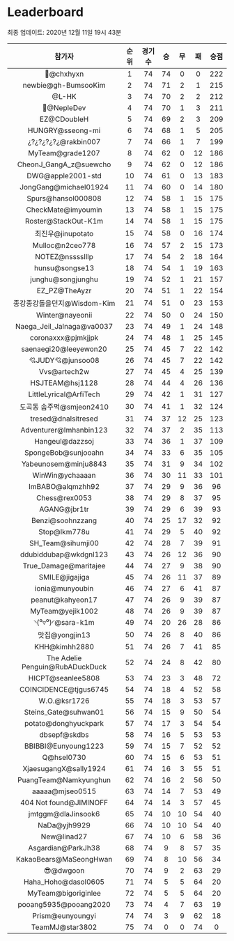 # Leaderboard
최종 업데이트: 2020년 12월 11일 19시 43분




| 참가자 | 순위 | 경기수 | 승 | 무 | 패 | 승점 |
|:---:|:---:|:---:|:---:|:---:|:---:|:---:|
| 👑@chxhyxn | 1 | 74 | 74 | 0 | 0 | 222 |
| newbie@gh-BumsooKim | 2 | 74 | 71 | 2 | 1 | 215 |
| @L-HK | 3 | 74 | 70 | 2 | 2 | 212 |
| 💸@NepleDev | 4 | 74 | 70 | 1 | 3 | 211 |
| EZ@CDoubleH | 5 | 74 | 69 | 2 | 3 | 209 |
| HUNGRY@sseong-mi | 6 | 74 | 68 | 1 | 5 | 205 |
| ¿?¿?¿?¿?¿@rakbin007 | 7 | 74 | 66 | 1 | 7 | 199 |
| MyTeam@grade1207 | 8 | 74 | 62 | 0 | 12 | 186 |
| CheonJ_GangA_z@suewcho | 9 | 74 | 62 | 0 | 12 | 186 |
| DWG@apple2001-std | 10 | 74 | 61 | 0 | 13 | 183 |
| JongGang@michael01924 | 11 | 74 | 60 | 0 | 14 | 180 |
| Spurs@hansol000808 | 12 | 74 | 58 | 1 | 15 | 175 |
| CheckMate@imyoumin | 13 | 74 | 58 | 1 | 15 | 175 |
| Roster@StackOut-K1m | 14 | 74 | 58 | 1 | 15 | 175 |
| 최진우@jinupotato | 15 | 74 | 58 | 0 | 16 | 174 |
| Mulloc@n2ceo778 | 16 | 74 | 57 | 2 | 15 | 173 |
| NOTEZ@nsssslllp | 17 | 74 | 54 | 2 | 18 | 164 |
| hunsu@songse13 | 18 | 74 | 54 | 1 | 19 | 163 |
| junghu@songjunghu | 19 | 74 | 52 | 1 | 21 | 157 |
| EZ_PZ@TheAyzr | 20 | 74 | 51 | 1 | 22 | 154 |
| 종강종강돌을던지@Wisdom-Kim | 21 | 74 | 51 | 0 | 23 | 153 |
| Winter@nayeonii | 22 | 74 | 50 | 0 | 24 | 150 |
| Naega_Jeil_Jalnaga@va0037 | 23 | 74 | 49 | 1 | 24 | 148 |
| coronaxxx@pjmkjjpk | 24 | 74 | 48 | 1 | 25 | 145 |
| saenaegi20@leeyewon20 | 25 | 74 | 45 | 7 | 22 | 142 |
| 💘JUDY💘@junsoo08 | 26 | 74 | 45 | 7 | 22 | 142 |
| Vvs@artech2w | 27 | 74 | 45 | 4 | 25 | 139 |
| HSJTEAM@hsj1128 | 28 | 74 | 44 | 4 | 26 | 136 |
| LittleLyrical@ArfiTech | 29 | 74 | 42 | 1 | 31 | 127 |
| 도곡동 솜주먹@smjeon2410 | 30 | 74 | 41 | 1 | 32 | 124 |
| tresed@dnalsitresed | 31 | 74 | 37 | 12 | 25 | 123 |
| Adventurer@Imhanbin123 | 32 | 74 | 37 | 2 | 35 | 113 |
| Hangeul@dazzsoj | 33 | 74 | 36 | 1 | 37 | 109 |
| SpongeBob@sunjooahn | 34 | 74 | 33 | 6 | 35 | 105 |
| Yabeunosem@minju8843 | 35 | 74 | 31 | 9 | 34 | 102 |
| WinWin@ychaaaan | 36 | 74 | 30 | 11 | 33 | 101 |
| ImBABO@alqmzhh92 | 37 | 74 | 29 | 9 | 36 | 96 |
| Chess@rex0053 | 38 | 74 | 29 | 8 | 37 | 95 |
| AGANG@jbr1tr | 39 | 74 | 29 | 6 | 39 | 93 |
| Benzi@soohnzzang | 40 | 74 | 25 | 17 | 32 | 92 |
| Stop@lkm778u | 41 | 74 | 29 | 5 | 40 | 92 |
| SH_Team@sihumji00 | 42 | 74 | 28 | 7 | 39 | 91 |
| ddubiddubap@wkdgnl123 | 43 | 74 | 26 | 12 | 36 | 90 |
| True_Damage@maritajee | 44 | 74 | 27 | 9 | 38 | 90 |
| SMILE@jigajiga | 45 | 74 | 26 | 11 | 37 | 89 |
| ionia@munyoubin | 46 | 74 | 27 | 6 | 41 | 87 |
| peanut@kahyeon17 | 47 | 74 | 26 | 9 | 39 | 87 |
| MyTeam@yejik1002 | 48 | 74 | 26 | 9 | 39 | 87 |
| ◝(⁰▿⁰)◜@sara-k1m | 49 | 74 | 20 | 26 | 28 | 86 |
| 맛집@yongjin13 | 50 | 74 | 26 | 8 | 40 | 86 |
| KHH@kimhh2880 | 51 | 74 | 26 | 7 | 41 | 85 |
| The Adelie Penguin@RubADuckDuck | 52 | 74 | 24 | 8 | 42 | 80 |
| HICPT@seanlee5808 | 53 | 74 | 23 | 3 | 48 | 72 |
| COINCIDENCE@tjgus6745 | 54 | 74 | 18 | 4 | 52 | 58 |
| W.O.@ksr1726 | 55 | 74 | 18 | 3 | 53 | 57 |
| Steins_Gate@suhwan01 | 56 | 74 | 15 | 9 | 50 | 54 |
| potato@donghyuckpark | 57 | 74 | 17 | 3 | 54 | 54 |
| dbsepf@skdbs | 58 | 74 | 16 | 5 | 53 | 53 |
| BBIBBI@Eunyoung1223 | 59 | 74 | 15 | 7 | 52 | 52 |
| Q@hsel0730 | 60 | 74 | 15 | 6 | 53 | 51 |
| XjaesugangX@sally1924 | 61 | 74 | 16 | 3 | 55 | 51 |
| PuangTeam@Namkyunghun | 62 | 74 | 16 | 2 | 56 | 50 |
| aaaaa@mjseo0515 | 63 | 74 | 14 | 7 | 53 | 49 |
| 404 Not found@JIMINOFF | 64 | 74 | 14 | 3 | 57 | 45 |
| jmtggm@dlaJinsook6 | 65 | 74 | 10 | 10 | 54 | 40 |
| NaDa@yjh9929 | 66 | 74 | 10 | 10 | 54 | 40 |
| New@linad27 | 67 | 74 | 10 | 6 | 58 | 36 |
| Asgardian@ParkJh38 | 68 | 74 | 9 | 8 | 57 | 35 |
| KakaoBears@MaSeongHwan | 69 | 74 | 8 | 10 | 56 | 34 |
| 😎@dwgoon | 70 | 74 | 9 | 2 | 63 | 29 |
| Haha_Hoho@dasol0605 | 71 | 74 | 5 | 5 | 64 | 20 |
| MyTeam@bigoriginlee | 72 | 74 | 5 | 5 | 64 | 20 |
| pooang5935@pooang2020 | 73 | 74 | 4 | 7 | 63 | 19 |
| Prism@eunyoungyi | 74 | 74 | 3 | 9 | 62 | 18 |
| TeamMJ@star3802 | 75 | 74 | 0 | 0 | 74 | 0 |